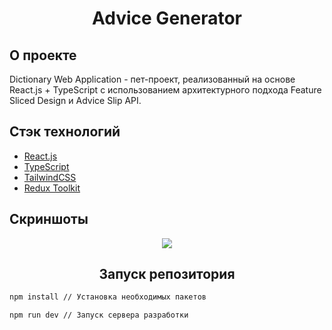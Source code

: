 <h1 align="center">Advice Generator</h1>

<h2>О проекте</h2>
<p>Dictionary Web Application - пет-проект, реализованный на основе React.js + TypeScript с использованием архитектурного подхода Feature Sliced Design и Advice Slip API.</p>

<h2>Стэк технологий</h2>
<ul>
    <li><a href="https://github.com/facebook/react" target="_blank">React.js</a></li>
    <li><a href="https://github.com/microsoft/TypeScript" target="_blank">TypeScript</a></li>
    <li><a href="https://github.com/tailwindlabs/tailwindcss" target="_blank">TailwindCSS</a></li>
    <li><a href="https://github.com/reduxjs/redux-toolkit" target="_blank">Redux Toolkit</a></li>
</ul>

<h2>Скриншоты</h2>

<div align="center">
<img src="https://res.cloudinary.com/dz209s6jk/image/upload/v1645105312/Challenges/syo43ktrlu3huqaqye2c.jpg">
</div>

<h2 align="center">Запуск репозитория</h2>

```bash
npm install // Установка необходимых пакетов

npm run dev // Запуск сервера разработки
```
